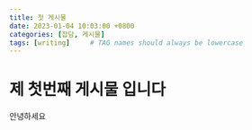```yaml
---
title: 첫 게시물
date: 2023-01-04 10:03:00 +0800
categories: [잡담, 게시물]
tags: [writing]     # TAG names should always be lowercase
---
```


# 제 첫번째 게시물 입니다

안녕하세요
